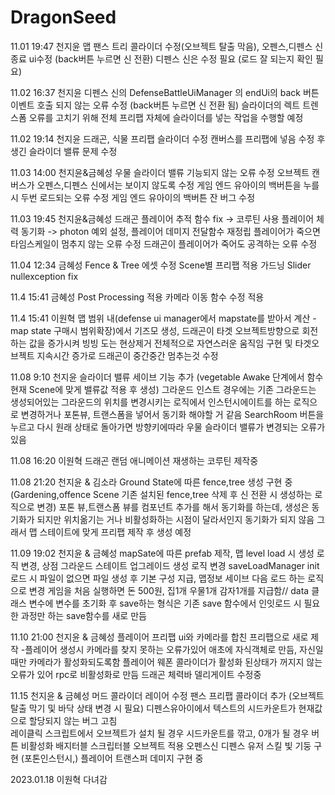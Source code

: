 # DragonSeed
11.01 19:47 천지윤
맵 팬스 트리 콜라이더 수정(오브젝트 탈출 막음), 오펜스,디펜스 신 종료 ui수정 (back버튼 누르면 신 전환)
디펜스 신은 수정 필요 (로드 잘 되는지 확인 필요)

11.02 16:37 천지윤 
디펜스 신의 DefenseBattleUiManager 의 endUi의 back 버튼 이벤트 호출 되지 않는 오류 수정 (back버튼 누르면 신 전환 됨)
슬라이더의 렉트 트렌스폼 오류를 고치기 위해 전체 프리팹 자체에 슬라이더를 넣는 작업을 수행할 예정 

11.02 19:14 천지윤
드래곤, 식물 프리팹 슬라이더 수정 캔버스를 프리팹에 넣음 수정 후 생긴 슬라이더 밸류 문제 수정 

11.03 14:00 천지윤&금혜성
우물 슬라이더 밸류 기능되지 않는 오류 수정 
오브젝트 캔버스가 오펜스,디펜스 신에서는 보이지 않도록 수정 
게임 엔드 유아이의 백버튼을 누를 시 두번 로드되는 오류 수정 
게임 엔드 유아이의 백버튼 잔 버그 수정

11.03 19:45 천지윤&금혜성
드래곤 플레이어 추적 함수 fix -> 코루틴 사용
플레이어 체력 동기화 -> photon 예외 설정, 플레이어 데미지 전달함수 재정립
플레이어가 죽으면 타임스케일이 멈추지 않는 오류 수정 
드래곤이 플레이어가 죽어도 공격하는 오류 수정 

11.04 12:34 금혜성
Fence & Tree 에셋 수정 
Scene별 프리팹 적용 
가드닝 Slider nullexception fix

11.4 15:41 금혜성
Post Processing 적용
카메라 이동 함수 수정 적용

11.4 15:41 이원혁
맵 범위 내(defense ui manager에서 mapstate를 받아서 계산 - map state 구매시 범위확장)에서 기즈모 생성, 드래곤이 타겟 오브젝트방향으로 회전하는 값을 증가시켜 빙빙 도는 현상제거 전체적으로 자연스러운 움직임 구현 및 타겟오브젝트 지속시간 증가로 드래곤이 중간중간 멈추는것 수정

11.08 9:10 천지윤
슬라이더 밸류 세이브 기능 추가 (vegetable Awake 단계에서 함수 현재 Scene에 맞게 밸류값 적용 후 생성)
그라운드 인스트 경우에는 기존 그라운드는 생성되어있는 그라운드의 위치를 변경시키는 로직에서 
인스턴시에이트를 하는 로직으로 변경하거나 포톤뷰, 트랜스폼을 넣어서 동기화 해야할 거 같음
SearchRoom 버튼을 누르고 다시 원래 상태로 돌아가면 방향키에따라 우물 슬라이더 밸류가 변경되는 오류가 있음 

11.08 16:20 이원혁
드래곤 랜덤 애니메이션 재생하는 코루틴 제작중

11.08 21:20 천지윤 & 김소라 
Ground State에 따른 fence,tree 생성 구현 중 (Gardening,offence Scene 기존 설치된 fence,tree 삭제 후 신 전환 시 생성하는 로직으로 변경)
포톤 뷰,트랜스폼 뷰를 컴포넌트 추가를 해서 동기화를 하는데, 생성은 동기화가 되지만 위치옮기는 거나 비활성화하는 시점이 달라서인지 동기화가 되지 않음
그래서 맵 스테이트에 맞게 프리팹 제작 후 생성 예정

11.09 19:02 천지윤 & 금혜성
mapSate에 따른 prefab 제작, 맵 level load 시 생성 로직 변경, 상점 그라운드 스테이트 업그레이드 생성 로직 변경
saveLoadManager init로드 시 파일이 없으면 파일 생성 후 기본 구성 지급, 맵정보 세이브 다음 로드 하는 로직으로 변경 
게임을 처음 실행하면 돈 500원, 집1개 우물1개 감자1개를 지급함// data 클래스 변수에 변수를 초기화 후 save하는 형식은 기존 save 함수에서 인잇로드 시 필요한 과정만 하는
save함수를 새로 만듬

11.10 21:00 천지윤 & 금혜성 
플레이어 프리팹 ui와 카메라를 합친 프리팹으로 새로 제작 -플레이어 생성시 카메라를 찾지 못하는 오류가있어 애초에 자식객체로 만듬, 자신일때만 카메라가 활성화되도록함
플레이어 웨폰 콜라이더가 활성화 된상태가 꺼지지 않는 오류가 있어 rpc로 비활성화로 만듬
드래곤 체력바 델리게이트 수정중

11.15 천지윤 & 금혜성 
머드 콜라이더 레이어 수정
팬스 프리팹 콜라이더 추가 (오브젝트 탈출 막기 및 바닥 상태 변경 시 필요) 
디펜스유아이에서 텍스트의 시드카운트가 현재값으로 할당되지 않는 버그 고침  
레이클릭 스크립트에서 오브젝트가 설치 될 경우 시드카운트를 깎고, 0개가 될 경우 버튼 비활성화
배지터블 스크립터블 오브젝트 적용
오펜스신 디펜스 유저 스킬 빛 기둥 구현 (포톤인스턴시,)
플레이어 트랜스퍼 데미지 구현 중 

2023.01.18 이원혁
다녀감
